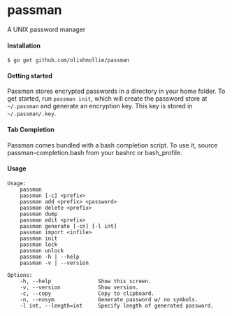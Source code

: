# passman
A UNIX password manager

#### Installation
```
$ go get github.com/olishmollie/passman
```

#### Getting started
Passman stores encrypted passwords in a directory in your home folder. To get started, run `passman init`, which will create the password store at `~/.passman` and generate an encryption key. This key is stored in `~/.passman/.key`.

#### Tab Completion
Passman comes bundled with a bash completion script. To use it, source passman-completion.bash from your bashrc or bash_profile.

#### Usage
```
Usage:
	passman
	passman [-c] <prefix>
	passman add <prefix> <password>
	passman delete <prefix>
	passman dump
	passman edit <prefix>
	passman generate [-cn] [-l int]
	passman import <infile>
	passman init
	passman lock
	passman unlock
	passman -h | --help
	passman -v | --version

Options:
	-h, --help               Show this screen.
	-v, --version            Show version.
	-c, --copy               Copy to clipboard. 	  
	-n, --nosym              Generate password w/ no symbols.
	-l int, --length=int     Specify length of generated password.
```